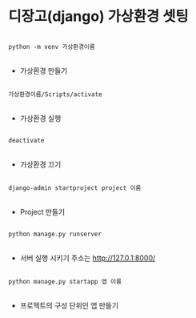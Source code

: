 # 디장고(django) 가상환경 셋팅

<pre>
<code>
python -m venv 가상환경이름
</code>
</pre>
- 가상환경 만들기

<pre>
<code>
가상환경이름/Scripts/activate
</code>
</pre>
- 가상환경 실행

<pre>
<code>
deactivate
</code>
</pre>
- 가상환경 끄기

<pre>
<code>
django-admin startproject project 이름
</code>
</pre>
- Project 만들기

<pre>
<code>
python manage.py runserver
</code>
</pre>
- 서버 실행 시키기 주소는 http://127.0.1:8000/ 

<pre>
<code>
python manage.py startapp 앱 이름
</code>
</pre>
- 프로젝트의 구성 단위인 앱 만들기

